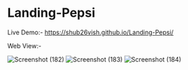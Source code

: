 # Landing-Pepsi

Live Demo:- https://shub26vish.github.io/Landing-Pepsi/

Web View:-

![Screenshot (182)](https://github.com/Shub26vish/Landing-Pepsi/assets/127945668/7e6788ca-3412-4737-86c3-40a17de907c2)
![Screenshot (183)](https://github.com/Shub26vish/Landing-Pepsi/assets/127945668/f0eeda17-fe18-4ec2-8cc4-5eabd2477630)
![Screenshot (184)](https://github.com/Shub26vish/Landing-Pepsi/assets/127945668/20be6f5b-acb5-442a-8ae1-5ad30c42890f)
